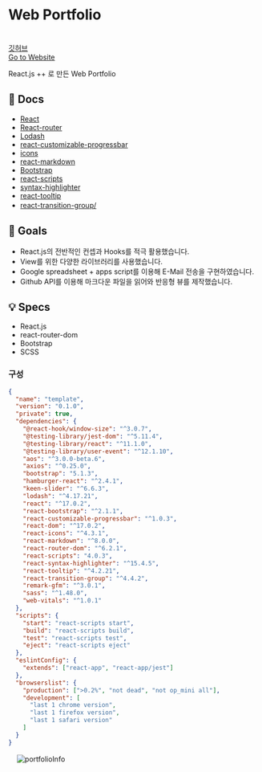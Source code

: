 # Web Portfolio

ㅤ  
[깃허브](https://github.com/Cottonwood-moa/Portfolio)  
[Go to Website](https://parkgeonwoo-portfolio.netlify.app/)

React.js ++ 로 만든 Web Portfolio
ㅤ

## 📖 Docs

- [React](https://reactjs.org/docs/getting-started.html)
- [React-router](https://v5.reactrouter.com/web/guides/quick-start)
- [Lodash](https://lodash.com/)
- [react-customizable-progressbar](https://github.com/martyan/react-customizable-progressbar)
- [icons](https://react-icons.github.io/react-icons/)
- [react-markdown](https://github.com/remarkjs/react-markdown)
- [Bootstrap](https://getbootstrap.com/docs/5.0/getting-started/introduction/)
- [react-scripts](https://www.npmjs.com/package/react-scripts)
- [syntax-highlighter](https://github.com/react-syntax-highlighter/react-syntax-highlighter)
- [react-tooltip](https://www.npmjs.com/package/react-tooltip)
- [react-transition-group/](https://reactcommunity.org/react-transition-group/)
  ㅤ

## 🎯 Goals

- React.js의 전반적인 컨셉과 Hooks를 적극 활용했습니다.
- View를 위한 다양한 라이브러리를 사용했습니다.
- Google spreadsheet + apps script를 이용해 E-Mail 전송을 구현하였습니다.
- Github API를 이용해 마크다운 파일을 읽어와 반응형 뷰를 제작했습니다.

## 💡 Specs

- React.js
- react-router-dom
- Bootstrap
- SCSS

### 구성

```json
{
  "name": "template",
  "version": "0.1.0",
  "private": true,
  "dependencies": {
    "@react-hook/window-size": "^3.0.7",
    "@testing-library/jest-dom": "^5.11.4",
    "@testing-library/react": "^11.1.0",
    "@testing-library/user-event": "^12.1.10",
    "aos": "^3.0.0-beta.6",
    "axios": "^0.25.0",
    "bootstrap": "5.1.3",
    "hamburger-react": "^2.4.1",
    "keen-slider": "^6.6.3",
    "lodash": "^4.17.21",
    "react": "^17.0.2",
    "react-bootstrap": "^2.1.1",
    "react-customizable-progressbar": "^1.0.3",
    "react-dom": "^17.0.2",
    "react-icons": "^4.3.1",
    "react-markdown": "^8.0.0",
    "react-router-dom": "^6.2.1",
    "react-scripts": "4.0.3",
    "react-syntax-highlighter": "^15.4.5",
    "react-tooltip": "^4.2.21",
    "react-transition-group": "^4.4.2",
    "remark-gfm": "^3.0.1",
    "sass": "^1.48.0",
    "web-vitals": "^1.0.1"
  },
  "scripts": {
    "start": "react-scripts start",
    "build": "react-scripts build",
    "test": "react-scripts test",
    "eject": "react-scripts eject"
  },
  "eslintConfig": {
    "extends": ["react-app", "react-app/jest"]
  },
  "browserslist": {
    "production": [">0.2%", "not dead", "not op_mini all"],
    "development": [
      "last 1 chrome version",
      "last 1 firefox version",
      "last 1 safari version"
    ]
  }
}
```

ㅤ
![portfolioInfo](https://user-images.githubusercontent.com/79053495/151191805-7286b0bb-4b0a-4325-b542-afca5993f917.gif)
